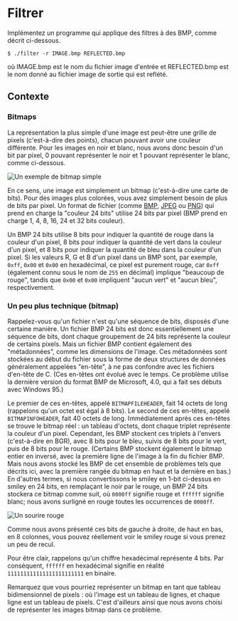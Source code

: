 Filtrer
=======

Implémentez un programme qui applique des filtres à des BMP, comme décrit ci-dessous.

    $ ./filter -r IMAGE.bmp REFLECTED.bmp
    

où IMAGE.bmp est le nom du fichier image d'entrée et REFLECTED.bmp est le nom donné au fichier image de sortie qui est reflété.

Contexte
--------

### Bitmaps

La représentation la plus simple d'une image est peut-être une grille de pixels (c'est-à-dire des points), chacun pouvant avoir une couleur différente. Pour les images en noir et blanc, nous avons donc besoin d'un bit par pixel, 0 pouvant représenter le noir et 1 pouvant représenter le blanc, comme ci-dessous.

![Un exemple de bitmap simple](https://cs50.harvard.edu/x/2023/psets/4/filter/more/bitmap.png)

En ce sens, une image est simplement un bitmap (c'est-à-dire une carte de bits). Pour des images plus colorées, vous avez simplement besoin de plus de bits par pixel. Un format de fichier (comme [BMP](https://fr.wikipedia.org/wiki/Windows_bitmap), [JPEG](https://fr.wikipedia.org/wiki/Joint_Photographic_Experts_Group) ou [PNG](https://fr.wikipedia.org/wiki/Portable_Network_Graphics)) qui prend en charge la "couleur 24 bits" utilise 24 bits par pixel (BMP prend en charge 1, 4, 8, 16, 24 et 32 bits couleur).

Un BMP 24 bits utilise 8 bits pour indiquer la quantité de rouge dans la couleur d'un pixel, 8 bits pour indiquer la quantité de vert dans la couleur d'un pixel, et 8 bits pour indiquer la quantité de bleu dans la couleur d'un pixel. Si les valeurs R, G et B d'un pixel dans un BMP sont, par exemple, `0xff`, `0x00` et `0x00` en hexadécimal, ce pixel est purement rouge, car `0xff` (également connu sous le nom de `255` en décimal) implique "beaucoup de rouge", tandis que `0x00` et `0x00` impliquent "aucun vert" et "aucun bleu", respectivement.

### Un peu plus technique (bitmap)

Rappelez-vous qu'un fichier n'est qu'une séquence de bits, disposés d'une certaine manière. Un fichier BMP 24 bits est donc essentiellement une séquence de bits, dont chaque groupement de 24 bits représente la couleur de certains pixels. Mais un fichier BMP contient également des "métadonnées", comme les dimensions de l'image. Ces métadonnées sont stockées au début du fichier sous la forme de deux structures de données généralement appelées "en-tête", à ne pas confondre avec les fichiers d'en-tête de C. (Ces en-têtes ont évolué avec le temps. Ce problème utilise la dernière version du format BMP de Microsoft, 4.0, qui a fait ses débuts avec Windows 95.)

Le premier de ces en-têtes, appelé `BITMAPFILEHEADER`, fait 14 octets de long (rappelons qu'un octet est égal à 8 bits). Le second de ces en-têtes, appelé `BITMAPINFOHEADER`, fait 40 octets de long. Immédiatement après ces en-têtes se trouve le bitmap réel : un tableau d'octets, dont chaque triplet représente la couleur d'un pixel. Cependant, les BMP stockent ces triplets à l'envers (c'est-à-dire en BGR), avec 8 bits pour le bleu, suivis de 8 bits pour le vert, puis de 8 bits pour le rouge. (Certains BMP stockent également le bitmap entier en inversé, avec la première ligne de l'image à la fin du fichier BMP. Mais nous avons stocké les BMP de cet ensemble de problèmes tels que décrits ici, avec la première rangée du bitmap en haut et la dernière en bas.) En d'autres termes, si nous convertissons le smiley en 1-bit ci-dessus en smiley en 24 bits, en remplaçant le noir par le rouge, un BMP 24 bits stockera ce bitmap comme suit, où `0000ff` signifie rouge et `ffffff` signifie blanc; nous avons surligné en rouge toutes les occurrences de `0000ff`.

![Un sourire rouge](https://cs50.harvard.edu/x/2023/psets/4/filter/more/red_smile.png)

Comme nous avons présenté ces bits de gauche à droite, de haut en bas, en 8 colonnes, vous pouvez réellement voir le smiley rouge si vous prenez un peu de recul.

Pour être clair, rappelons qu'un chiffre hexadécimal représente 4 bits. Par conséquent, `ffffff` en hexadécimal signifie en réalité `111111111111111111111111` en binaire.

Remarquez que vous pourriez représenter un bitmap en tant que tableau bidimensionnel de pixels : où l'image est un tableau de lignes, et chaque ligne est un tableau de pixels. C'est d'ailleurs ainsi que nous avons choisi de représenter les images bitmap dans ce problème.